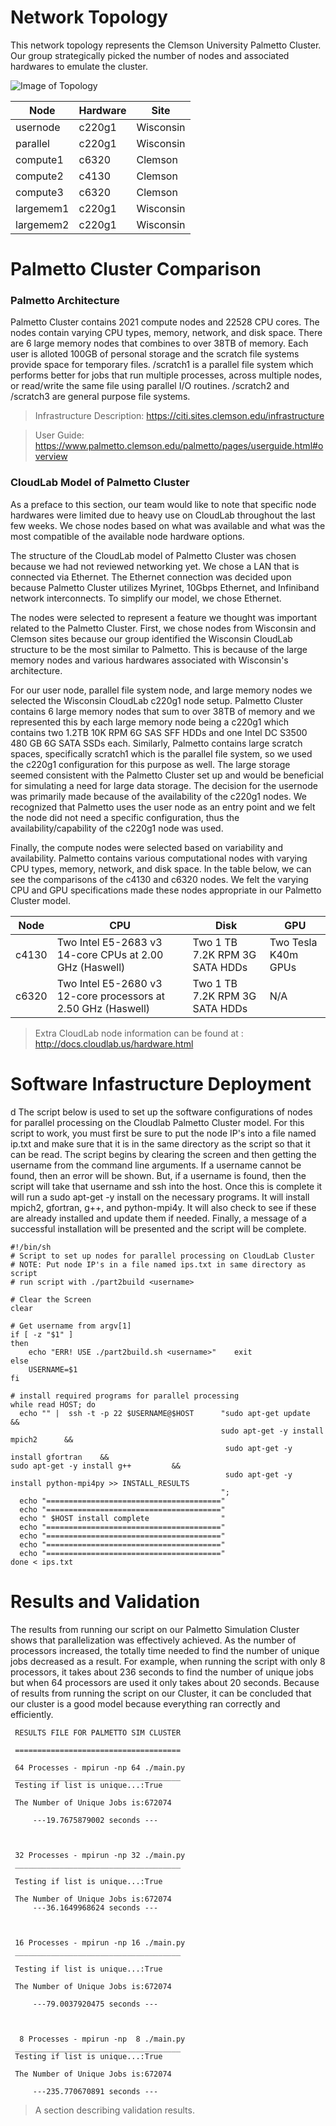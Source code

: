# Network Topology 
This network topology represents the Clemson University Palmetto Cluster. Our group strategically picked the number of nodes and associated hardwares to emulate the cluster. 

![Image of Topology](https://github.com/sepaul/3620project/blob/master/part2/topology.png)


| Node  | Hardware  | Site  |
|---|---|---|
| usernode  | c220g1  | Wisconsin  |
| parallel  | c220g1  | Wisconsin  |
| compute1  | c6320  | Clemson |
| compute2  | c4130  | Clemson  |
| compute3  | c6320  | Clemson  |
| largemem1  | c220g1  | Wisconsin  |
| largemem2  | c220g1  | Wisconsin  |


# Palmetto Cluster Comparison 

### Palmetto Architecture 
Palmetto Cluster contains 2021 compute nodes and 22528 CPU cores. The nodes contain varying CPU types, memory, network, and disk space. There are 6 large memory nodes that combines to over 38TB of memory. Each user is alloted 100GB of personal storage and the scratch file systems provide space for temporary files. /scratch1 is a parallel file system which performs better for jobs that run multiple processes, across multiple nodes, or read/write the same file using parallel I/O routines. /scratch2 and /scratch3 are general purpose file systems. 

> Infrastructure Description: https://citi.sites.clemson.edu/infrastructure  

> User Guide: https://www.palmetto.clemson.edu/palmetto/pages/userguide.html#overview 
   
### CloudLab Model of Palmetto Cluster 
As a preface to this section, our team would like to note that specific node hardwares were limited due to heavy use on CloudLab throughout the last few weeks. We chose nodes based on what was available and what was the most compatible of the available node hardware options.

The structure of the CloudLab model of Palmetto Cluster was chosen because we had not reviewed networking yet. We chose a LAN that is connected via Ethernet. The Ethernet connection was decided upon because Palmetto Cluster utilizes Myrinet, 10Gbps Ethernet, and Infiniband network interconnects. To simplify our model, we chose Ethernet. 

The nodes were selected to represent a feature we thought was important related to the Palmetto Cluster. First, we chose nodes from Wisconsin and Clemson sites because our group identified the Wisconsin CloudLab structure to be the most similar to Palmetto. This is because of the large memory nodes and various hardwares associated with Wisconsin's architecture.

For our user node, parallel file system node, and large memory nodes we selected the Wisconsin CloudLab c220g1 node setup. Palmetto Cluster contains 6 large memory nodes that sum to over 38TB of memory and we represented this by each large memory node being a c220g1 which contains two 1.2TB 10K RPM 6G SAS SFF HDDs and one Intel DC S3500 480 GB 6G SATA SSDs each. Similarly, Palmetto contains large scratch spaces, specifically scratch1 which is the parallel file system, so we used the c220g1 configuration for this purpose as well. The large storage seemed consistent with the Palmetto Cluster set up and would be beneficial for simulating a need for large data storage.  The decision for the usernode was primarily made because of the availability of the c220g1 nodes. We recognized that Palmetto uses the user node as an entry point and we felt the node did not need a specific configuration, thus the availability/capability of the c220g1 node was used. 

Finally, the compute nodes were selected based on variability and availability. Palmetto contains various computational nodes with varying CPU types, memory, network, and disk space. In the table below, we can see the comparisons of the c4130 and c6320 nodes. We felt the varying CPU and GPU specifications made these nodes appropriate in our Palmetto Cluster model. 

| Node  | CPU  | Disk | GPU |
|---|---|---|---|
| c4130  | Two Intel E5-2683 v3 14-core CPUs at 2.00 GHz (Haswell)  | Two 1 TB 7.2K RPM 3G SATA HDDs  |Two Tesla K40m GPUs |
| c6320  | Two Intel E5-2680 v3 12-core processors at 2.50 GHz (Haswell)  | Two 1 TB 7.2K RPM 3G SATA HDDs | N/A |

> Extra CloudLab node information can be found at : http://docs.cloudlab.us/hardware.html

# Software Infastructure Deployment 
d
The script below is used to set up the software configurations of nodes for parallel processing on the Cloudlab Palmetto Cluster model. For this script to work, you must first be sure to put the node IP's into a file named ip.txt and make sure that it is in the same directory as the script so that it can be read. The script begins by clearing the screen and then getting the username from the command line arguments. If a username cannot be found, then an error will be shown. But, if a username is found, then the script will take that username and ssh into the host. Once this is complete it will run a sudo apt-get -y install on the necessary programs. It will install mpich2, gfortran, g++, and python-mpi4y. It will also check to see if these are already installed and update them if needed. Finally, a message of a successful installation will be presented and the script will be complete. 

```
#!/bin/sh
# Script to set up nodes for parallel processing on CloudLab Cluster
# NOTE: Put node IP's in a file named ips.txt in same directory as script
# run script with ./part2build <username>

# Clear the Screen
clear

# Get username from argv[1]
if [ -z "$1" ]
then
    echo "ERR! USE ./part2build.sh <username>"    exit
else
    USERNAME=$1
fi

# install required programs for parallel processing
while read HOST; do
  echo "" |  ssh -t -p 22 $USERNAME@$HOST      "sudo apt-get update                &&
                                 	           sudo apt-get -y install mpich2      &&
                                 		        sudo apt-get -y install gfortran    &&                                 		        sudo apt-get -y install g++         &&
                                 		        sudo apt-get -y install python-mpi4py >> INSTALL_RESULTS
                                 	           ";
  echo "======================================="
  echo "======================================="
  echo " $HOST install complete                "
  echo "======================================="
  echo "======================================="
  echo "======================================="
  echo "======================================="
done < ips.txt
``` 
# Results and Validation
The results from running our script on our Palmetto Simulation Cluster shows that parallelization was effectively achieved.  As the number of processors increased, the totally time needed to find the number of unique jobs decreased as a result. For example, when running the script with only 8 processors, it takes about 236 seconds to find the number of unique jobs but when 64 processors are used it only takes about 20 seconds. Because of results from running the script on our Cluster, it can be concluded that our cluster is a good model because everything ran correctly and efficiently. 

```
 RESULTS FILE FOR PALMETTO SIM CLUSTER

 =====================================

 64 Processes - mpirun -np 64 ./main.py
 _____________________________________
 Testing if list is unique...:True

 The Number of Unique Jobs is:672074

     ---19.7675879002 seconds ---



 32 Processes - mpirun -np 32 ./main.py 
 _____________________________________

 Testing if list is unique...:True

 The Number of Unique Jobs is:672074
     ---36.1649968624 seconds ---



 16 Processes - mpirun -np 16 ./main.py
 _____________________________________

 Testing if list is unique...:True

 The Number of Unique Jobs is:672074

     ---79.0037920475 seconds ---



  8 Processes - mpirun -np  8 ./main.py
 _____________________________________
 Testing if list is unique...:True

 The Number of Unique Jobs is:672074

     ---235.770670891 seconds ---
```
>A section describing validation results. 


